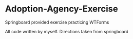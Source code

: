 # Adoption-Agency-Exercise
Springboard provided exercise practicing WTForms

All code written by myself. Directions taken from springboard

